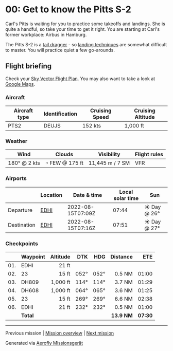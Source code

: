 00: Get to know the Pitts S-2
==================

Carl's Pitts is waiting for you to practice some takeoffs and landings. She is quite a handful, so take your time to get it right. You are starting at Carl's former workplace: Airbus in Hamburg.

The Pitts S-2 is a [tail dragger](https://de.wikipedia.org/wiki/Tail_Dragger) - so [landing techniques](https://www.youtube.com/watch?v=5BwvCvieZN4) are somewhat difficult to master. You will practice quiet a few go-arounds.

Flight briefing
---------------

Check your [Sky Vector Flight Plan](https://skyvector.com/?ll=53.53763457444899,9.82663762351697&chart=301&zoom=3&fpl=N0152A010%20EDHI%205331N00956E%205332N01002E%20EDHI). You may also want to take a look at [Google Maps](https://www.google.com/maps/@?api=1&map_action=map&center=53.53763457444899,9.82663762351697&zoom=12&basemap=terrain).

### Aircraft

| Aircraft type | Identification | Cruising Speed | Cruising Altitude |
|---------------|----------------|----------------|-------------------|
| PTS2 | DEUJS | 152 kts | 1,000 ft |

### Weather

| Wind | Clouds | Visibility | Flight rules |
|------|--------|------------|--------------|
| 180° @ 2 kts | ◔ FEW @ 175 ft | 11,445 m / 7 SM | VFR |

### Airports

|             | Location | Date & time | Local solar time | Sun |
|-------------|----------|-------------|------------------|-----|
| Departure   | [EDHI](https://skyvector.com/airport/EDHI) | 2022-08-15T07:09Z | 07:44 | ☀ Day @ 26° |
| Destination | [EDHI](https://skyvector.com/airport/EDHI) | 2022-08-15T07:16Z | 07:51 | ☀ Day @ 27° |

### Checkpoints

|     | Waypoint  | Altitude  | DTK  | HDG  | Distance |   ETE |
|:---:|-----------|----------:|-----:|-----:|---------:|------:|
| 01. | EDHI      |     21 ft |      |      |          |       |
| 02. | 23        |     15 ft | 052° | 052° |   0.5 NM | 01:00 |
| 03. | DH809     |  1,000 ft | 114° | 114° |   3.7 NM | 01:29 |
| 04. | DH608     |  1,000 ft | 064° | 065° |   3.6 NM | 01:25 |
| 05. | 23        |     15 ft | 269° | 269° |   6.6 NM | 02:38 |
| 06. | EDHI      |     21 ft | 232° | 232° |   0.5 NM | 01:00 |
|     | **Total** |           |      |      | **13.9 NM** | **07:30** |

----

Previous mission | [Mission overview](./README.md) | [Next mission](./01_off_to_aeroe.md)

Generated via [Aerofly Missionsgerät](https://github.com/fboes/aerofly-missions)

